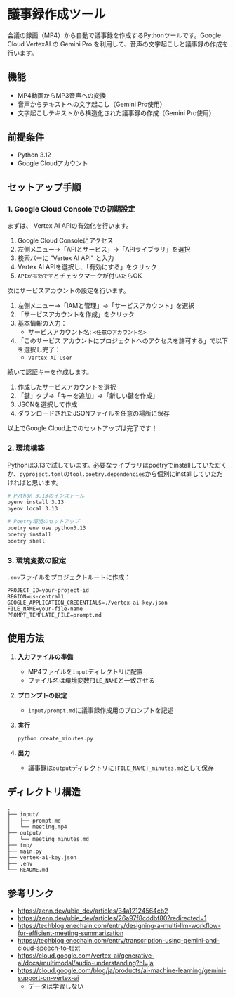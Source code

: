 # 議事録作成ツール

会議の録画（MP4）から自動で議事録を作成するPythonツールです。Google Cloud VertexAI の Gemini Pro を利用して、音声の文字起こしと議事録の作成を行います。

## 機能

- MP4動画からMP3音声への変換
- 音声からテキストへの文字起こし（Gemini Pro使用）
- 文字起こしテキストから構造化された議事録の作成（Gemini Pro使用）

## 前提条件

- Python 3.12
- Google Cloudアカウント

## セットアップ手順

### 1. Google Cloud Consoleでの初期設定

まずは、 Vertex AI APIの有効化を行います。

1. Google Cloud Consoleにアクセス
2. 左側メニュー→「APIとサービス」→「APIライブラリ」を選択
3. 検索バーに "Vertex AI API" と入力
4. Vertex AI APIを選択し、「有効にする」をクリック
5. `APIが有効です`とチェックマークが付いたらOK

次にサービスアカウントの設定を行います。

1. 左側メニュー→「IAMと管理」→「サービスアカウント」を選択
2. 「サービスアカウントを作成」をクリック
3. 基本情報の入力：
   - サービスアカウント名: `<任意のアカウント名>`
4. 「このサービス アカウントにプロジェクトへのアクセスを許可する」で以下を選択し完了：
   - `Vertex AI User`

続いて認証キーを作成します。

1. 作成したサービスアカウントを選択
2. 「鍵」タブ→「キーを追加」→「新しい鍵を作成」
3. JSONを選択して作成
4. ダウンロードされたJSONファイルを任意の場所に保存

以上でGoogle Cloud上でのセットアップは完了です！

### 2. 環境構築

Pythonは3.13で試しています。必要なライブラリはpoetryでinstallしていただくか、`pyproject.toml`の`tool.poetry.dependencies`から個別にinstallしていただければと思います。

```bash
# Python 3.13のインストール
pyenv install 3.13
pyenv local 3.13

# Poetry環境のセットアップ
poetry env use python3.13
poetry install
poetry shell
```



### 3. 環境変数の設定

`.env`ファイルをプロジェクトルートに作成：

```env
PROJECT_ID=your-project-id
REGION=us-central1
GOOGLE_APPLICATION_CREDENTIALS=./vertex-ai-key.json
FILE_NAME=your-file-name
PROMPT_TEMPLATE_FILE=prompt.md
```

## 使用方法

1. **入力ファイルの準備**
   - MP4ファイルを`input`ディレクトリに配置
   - ファイル名は環境変数`FILE_NAME`と一致させる

2. **プロンプトの設定**
   - `input/prompt.md`に議事録作成用のプロンプトを記述

3. **実行**
   ```bash
   python create_minutes.py
   ```

4. **出力**
   - 議事録は`output`ディレクトリに`{FILE_NAME}_minutes.md`として保存

## ディレクトリ構造

```
.
├── input/
│   ├── prompt.md
│   └── meeting.mp4
├── output/
│   └── meeting_minutes.md
├── tmp/
├── main.py
├── vertex-ai-key.json
├── .env
└── README.md
```

## 参考リンク

- https://zenn.dev/ubie_dev/articles/34a12124564cb2
- https://zenn.dev/ubie_dev/articles/26a97f8cddbf80?redirected=1
- https://techblog.enechain.com/entry/designing-a-multi-llm-workflow-for-efficient-meeting-summarization
- https://techblog.enechain.com/entry/transcription-using-gemini-and-cloud-speech-to-text
- https://cloud.google.com/vertex-ai/generative-ai/docs/multimodal/audio-understanding?hl=ja
- https://cloud.google.com/blog/ja/products/ai-machine-learning/gemini-support-on-vertex-ai
  - データは学習しない
